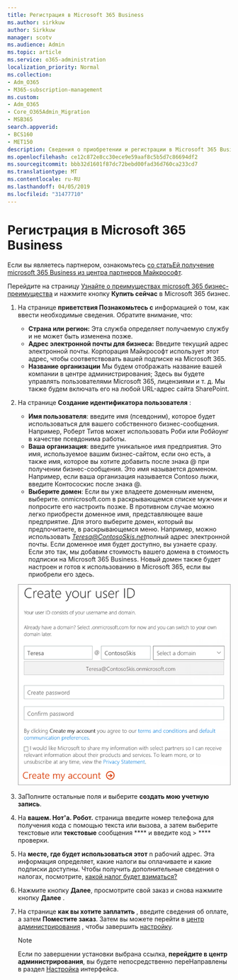 ```yaml
---
title: Регистрация в Microsoft 365 Business
ms.author: sirkkuw
author: Sirkkuw
manager: scotv
ms.audience: Admin
ms.topic: article
ms.service: o365-administration
localization_priority: Normal
ms.collection:
- Adm_O365
- M365-subscription-management
ms.custom:
- Adm_O365
- Core_O365Admin_Migration
- MSB365
search.appverid:
- BCS160
- MET150
description: Сведения о приобретении и регистрации в Microsoft 365 Business.
ms.openlocfilehash: ce12c872e8cc30ece9e59aaf8c5b5d7c86694df2
ms.sourcegitcommit: bbb32d1601f87dc72bebd00fad36d760ca233cd7
ms.translationtype: MT
ms.contentlocale: ru-RU
ms.lasthandoff: 04/05/2019
ms.locfileid: "31477710"
---
```

# <a name="sign-up-for-microsoft-365-business"></a>Регистрация в Microsoft 365 Business

Если вы являетесь партнером, ознакомьтесь [со статьЕй получение microsoft 365 Business из центра партнеров Майкрософт](get-microsoft-365-business.md#get-microsoft-365-business-from-microsoft-partner-center).

Перейдите на страницу [Узнайте о преимуществах microsoft 365 бизнес-преимущества](https://www.microsoft.com/microsoft-365/business#pmg-cmp-desktop) и нажмите кнопку **Купить сейчас** в Microsoft 365 бизнес.

1. На странице **приветствия Познакомьтесь с** информацией о том, как ввести необходимые сведения. Обратите внимание, что:
 
    -  **Страна или регион:** Эта служба определяет получаемую службу и не может быть изменена позже.
    - **Адрес электронной почты для бизнеса:** Введите текущий адрес электронной почты. Корпорация Майкрософт использует этот адрес, чтобы соответствовать вашей подписке на Microsoft 365.
    - **Название организации** Мы будем отображать название вашей компании в центре администрирования; Здесь вы будете управлять пользователями Microsoft 365, лицензиями и т. д. Мы также будем включать его на любой URL-адрес сайта SharePoint.

2. На странице **Создание идентификатора пользователя** :

    - **Имя пользователя**: введите имя (псевдоним), которое будет использоваться для вашего собственного бизнес-сообщения. Например, Роберт Титов может использовать Роби или Робйоунг в качестве псевдонима работы.
    - **Ваша организация**: введите уникальное имя предприятия. Это имя, используемое вашим бизнес-сайтом, если оно есть, а также имя, которое вы хотите добавить после знака @ при получении бизнес-сообщения. Это имя называется доменом. Например, если ваша организация называется Contoso лыжи, введите Контососкис после знака @.
    - **Выберите домен**: Если вы уже владеете доменным именем, выберите. onmicrosoft.com в раскрывающемся списке мужчин и попросите его настроить позже. В противном случае можно легко приобрести доменное имя, представляющее ваше предприятие. Для этого выберите домен, который вы предпочитаете, в раскрывающемся меню. Например, можно использовать *Teresa@ContosoSkis.net*полный адрес электронной почты. Если доменное имя будет доступно, вы узнаете сразу. Если это так, мы добавим стоимость вашего домена в стоимость подписки на Microsoft 365 Business. Новый домен также будет настроен и готов к использованию в Microsoft 365, если вы приобрели его здесь.
    
    ![Снимок экрана: страница "Создание идентификатора пользователя".](media/signinuserid.png)

3. ЗаПолните остальные поля и выберите **создать мою учетную запись**.
4. На **вашем. Нот'а. Робот.** страница введите номер телефона для получения кода с помощью текста или вызова, а затем выберите текстовые или **текстовые** сообщения **** и введите код \> **** проверки.
5. На **месте, где будет использоваться этот** n рабочий адрес. Эта информация определяет, какие налоги вы оплачиваете и какие подписки доступны. Чтобы получить дополнительные сведения о налогах, посмотрите, [какой налог будет взиматься?](https://docs.microsoft.com/office365/admin/subscriptions-and-billing/what-tax-will-i-be-charged?view=o365-worldwide) 
1. Нажмите кнопку **Далее**, просмотрите свой заказ и снова нажмите кнопку **Далее** .
1. На странице **как вы хотите заплатить** , введите сведения об оплате, а затем **Поместите заказ**.
    Затем вы можете перейти в [центр администрирования](https://docs.microsoft.com/en-us/office365/admin/subscriptions-and-billing/what-tax-will-i-be-charged?view=o365-worldwide) , чтобы завершить [настройку](set-up.md).

    > [!NOTE]
    > Если по завершении установки выбрана ссылка, **перейдите в центр администрирования**, вы будете непосредственно переНаправлены в раздел [Настройка](set-up.md) интерфейса.